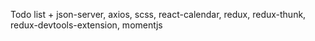 Todo list + json-server, axios, scss, react-calendar, redux, redux-thunk, redux-devtools-extension, momentjs
